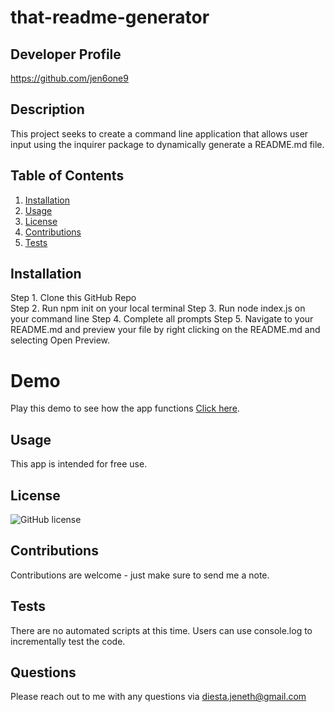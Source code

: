 
# that-readme-generator

## Developer Profile
https://github.com/jen6one9

## Description

This project seeks to create a command line application that allows user input using the inquirer package to dynamically generate a README.md file.
## Table of Contents
1. [Installation](#installation)
2. [Usage](#usage)
3. [License](#license)
4. [Contributions](#contributions)
5. [Tests](#tests)

## Installation
Step 1. Clone this GitHub Repo   
Step 2. Run npm init on your local terminal 
Step 3. Run node index.js on your command line 
Step 4. Complete all prompts 
Step 5. Navigate to your README.md and preview your file by right clicking on the README.md and selecting Open Preview. 

# Demo
Play this demo to see how the app functions [Click here](https://drive.google.com/file/d/1_xUb0MZ_cAgjMrP5Y49RvdLIMPCJ-cpW/view?usp=sharing).



##  Usage
This app is intended for free use.

##  License
![GitHub license](https://img.shields.io/badge/license-MIT-blue.svg)


##  Contributions
Contributions are welcome - just make sure to send me a note. 

##  Tests
There are no automated scripts at this time. Users can use console.log to incrementally test the code. 

##  Questions
Please reach out to me with any questions via diesta.jeneth@gmail.com